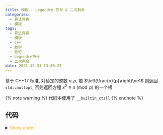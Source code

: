 ```yaml
---
title: 模板 - Legendre 符号 & 二次剩余
categories:
  - 算法竞赛
  - 模板
tags:
  - 算法竞赛
  - 模板
  - C++
  - 数学
  - 数论
  - Legendre符号
  - 二次剩余
date: 2021-12-31 13:06:27
---
```


基于 C++17 标准, 对给定的整数 $n,p$, 若 $\left(\frac{n}{p}\right)\ne1$ 则返回 `std::nullopt`, 否则返回方程 $x^2\equiv n\pmod p$ 的一个根

{% note warning %}
代码中使用了 `__builtin_ctzll`
{% endnote %}

<!-- more -->

## 代码

<details>
<summary><font color='orange'>Show code</font></summary>

{% include_code lang:cpp quad-residue/quad_r.hpp %}

</details>
